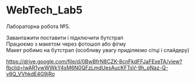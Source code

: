 # WebTech_Lab5
Лабораторна робота №5.  

Завантажити поставити і підключити бутстрап  
Працюємо з макетом через фотошоп або фігму  
Макет робимо на бутстрап (особливу увагу приділяємо сітці і слайдеру)  
 
https://drive.google.com/file/d/0BwBfrN8CZK-8cnFkdFFJaFExeTA/view?fbclid=IwAR1ywWWkY4sM6N0QFzLmdUesAucKFTsV-9h_pNaz-Q-v8Q_VVhkdE4G9jRo
